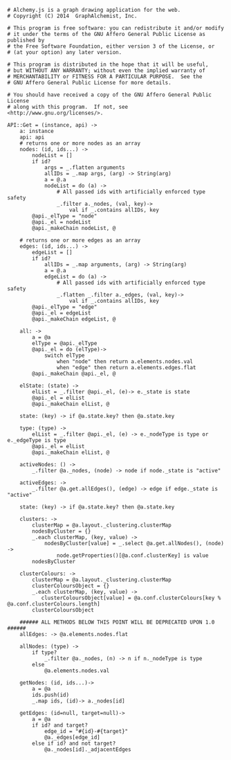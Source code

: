     # Alchemy.js is a graph drawing application for the web.
    # Copyright (C) 2014  GraphAlchemist, Inc.

    # This program is free software: you can redistribute it and/or modify
    # it under the terms of the GNU Affero General Public License as published by
    # the Free Software Foundation, either version 3 of the License, or
    # (at your option) any later version.

    # This program is distributed in the hope that it will be useful,
    # but WITHOUT ANY WARRANTY; without even the implied warranty of
    # MERCHANTABILITY or FITNESS FOR A PARTICULAR PURPOSE.  See the
    # GNU Affero General Public License for more details.

    # You should have received a copy of the GNU Affero General Public License
    # along with this program.  If not, see <http://www.gnu.org/licenses/>.

    API::Get = (instance, api) ->
        a: instance
        api: api
        # returns one or more nodes as an array
        nodes: (id, ids...) ->
            nodeList = []
            if id?
                args = _.flatten arguments
                allIDs = _.map args, (arg) -> String(arg)
                a = @.a
                nodeList = do (a) ->
                    # All passed ids with artificially enforced type safety
                    _.filter a._nodes, (val, key)->
                        val if _.contains allIDs, key
            @api._elType = "node"
            @api._el = nodeList
            @api._makeChain nodeList, @

        # returns one or more edges as an array
        edges: (id, ids...) ->
            edgeList = []
            if id?
                allIDs = _.map arguments, (arg) -> String(arg)
                a = @.a
                edgeList = do (a) ->
                    # All passed ids with artificially enforced type safety
                    _.flatten _.filter a._edges, (val, key)->
                        val if _.contains allIDs, key
            @api._elType = "edge"
            @api._el = edgeList
            @api._makeChain edgeList, @

        all: ->
            a = @a
            elType = @api._elType
            @api._el = do (elType)->
                switch elType
                    when "node" then return a.elements.nodes.val
                    when "edge" then return a.elements.edges.flat
            @api._makeChain @api._el, @

        elState: (state) ->
            elList = _.filter @api._el, (e)-> e._state is state
            @api._el = elList
            @api._makeChain elList, @

        state: (key) -> if @a.state.key? then @a.state.key

        type: (type) ->
            elList = _.filter @api._el, (e) -> e._nodeType is type or e._edgeType is type
            @api._el = elList
            @api._makeChain elList, @

        activeNodes: () ->
            _.filter @a._nodes, (node) -> node if node._state is "active"

        activeEdges: ->
            _.filter @a.get.allEdges(), (edge) -> edge if edge._state is "active"
        
        state: (key) -> if @a.state.key? then @a.state.key

        clusters: ->
            clusterMap = @a.layout._clustering.clusterMap
            nodesByCluster = {}
            _.each clusterMap, (key, value) ->
                nodesByCluster[value] = _.select @a.get.allNodes(), (node) ->
                    node.getProperties()[@a.conf.clusterKey] is value
            nodesByCluster

        clusterColours: ->
            clusterMap = @a.layout._clustering.clusterMap
            clusterColoursObject = {}
            _.each clusterMap, (key, value) ->
               clusterColoursObject[value] = @a.conf.clusterColours[key % @a.conf.clusterColours.length]
            clusterColoursObject

        ###### ALL METHODS BELOW THIS POINT WILL BE DEPRECATED UPON 1.0 ######
        allEdges: -> @a.elements.nodes.flat

        allNodes: (type) ->
            if type?
                _.filter @a._nodes, (n) -> n if n._nodeType is type
            else
                @a.elements.nodes.val

        getNodes: (id, ids...)->
            a = @a
            ids.push(id)
            _.map ids, (id)-> a._nodes[id]

        getEdges: (id=null, target=null)->
            a = @a
            if id? and target?
                edge_id = "#{id}-#{target}"
                @a._edges[edge_id]
            else if id? and not target?
                @a._nodes[id]._adjacentEdges
